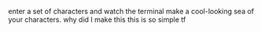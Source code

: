 enter a set of characters and watch the terminal make a cool-looking sea of your characters.
why did I make this this is so simple tf
